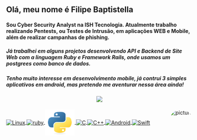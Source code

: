 <h2>Olá, meu nome é Filipe Baptistella</h2>

<h4>Sou Cyber Security Analyst na ISH Tecnologia. Atualmente trabalho realizando Pentests, ou Testes de Intrusão, em aplicações WEB e Mobile, além de realizar campanhas de phishing.</h4>

<h5>Já trabalhei em alguns projetos desenvolvendo API e Backend de Site Web com a linguagem Ruby e Framework Rails, onde usamos um postgrees como banco de dados.</h5>

<h5>Tenho muito interesse em desenvolvimento mobile, já contrui 3 simples aplicativos em android, mas pretendo me aventurar nessa área ainda!</h5>

<div align="center">
  <a href="https://github.com/filipe-baptistella">
  <img height="180em" src="https://github-readme-stats.vercel.app/api/top-langs/?username=filipe-baptistella&layout=compact&langs_count=7&theme=dracula"/>
</div>
  
  
<div style="display: inline_block"><br>
   <img align="center" alt="Linux" height="70" width="80" src="https://cdn.jsdelivr.net/gh/devicons/devicon/icons/linux/linux-original.svg" />
   <img align="center" alt="ruby" height="70" width="80" src="https://cdn.jsdelivr.net/gh/devicons/devicon/icons/ruby/ruby-original.svg" />
   <img align="center" alt="Python" height="70" width="80" src="https://raw.githubusercontent.com/devicons/devicon/master/icons/python/python-original.svg">
   <img align="center" alt="C" height="70" width="80" src="https://cdn.jsdelivr.net/gh/devicons/devicon/icons/c/c-original.svg" />
   <img align="center" alt="C++" height="70" width="80" src="https://cdn.jsdelivr.net/gh/devicons/devicon/icons/cplusplus/cplusplus-original.svg" />
  <img align="center" alt="Android" height="70" width="80" src="https://cdn.jsdelivr.net/gh/devicons/devicon/icons/android/android-original-wordmark.svg" />
   <img align="center" alt="Swift" height="70" width="80" src="https://cdn.jsdelivr.net/gh/devicons/devicon/icons/swift/swift-original.svg" />
   <img align="right" alt="picture" height="150" style="border-radius:80px;" src="">
</div>
  
  ##
<!--  
<div> 
 !   <a href="https://instagram.com/rafaballerini" target="_blank"><img src="https://img.shields.io/badge/-Instagram-%23E4405F?style=for-the-badge&logo=instagram&logoColor=white" target="_blank"></a>
!    <a href="https://www.twitch.tv/rafaballerinii" target="_blank"><img src="https://img.shields.io/badge/Twitch-9146FF?style=for-the-badge&logo=twitch&logoColor=white" target="_blank"></a>
 !  <a href="https://discord.gg/pDbY76q8Qf" target="_blank"><img src="https://img.shields.io/badge/Discord-7289DA?style=for-the-badge&logo=discord&logoColor=white" target="_blank"></a> 
  !  <a href = "mailto:contatorafaballerini@gmail.com"><img src="https://img.shields.io/badge/Gmail-D14836?style=for-the-badge&logo=gmail&logoColor=white" target="_blank"></a>
   ! <a href="https://www.linkedin.com/in/rafaella-ballerini-45875016a" target="_blank"><img src="https://img.shields.io/badge/-LinkedIn-%230077B5?style=for-the-badge&logo=linkedin&logoColor=white" target="_blank"></a> 
 
</div> -->
